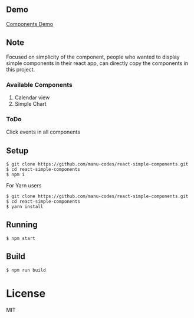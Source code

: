 
## Demo
[Components Demo](https://manu-codes.github.io/react-simple-components/)

## Note
Focused on simplicity of the component, people who wanted to display simple components in their react app, can directly copy the components in this project.

### Available Components

 1. Calendar view
 2. Simple Chart


 ### ToDo

 Click events in all components
 

## Setup

```
$ git clone https://github.com/manu-codes/react-simple-components.git
$ cd react-simple-components
$ npm i
```
For Yarn users

```
$ git clone https://github.com/manu-codes/react-simple-components.git
$ cd react-simple-components
$ yarn install
```

## Running

```
$ npm start
```

## Build

```
$ npm run build
```



# License

MIT

